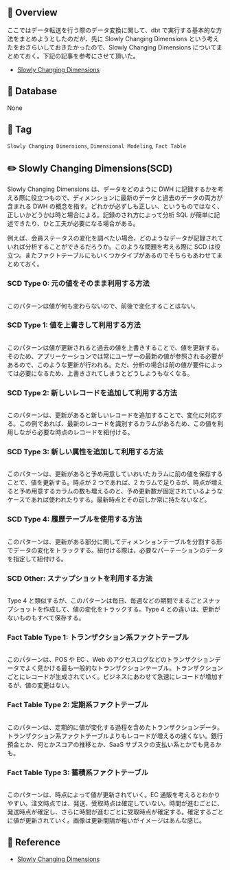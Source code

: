 ## :memo: Overview

ここではデータ転送を行う際のデータ変換に関して、dbt で実行する基本的な方法をまとめようとしたのだが、先に Slowly Changing Dimensions という考えたをおさらいしておきたかったので、Slowly Changing Dimensions についてまとめておく。下記の記事を参考にさせて頂いた。

- [Slowly Changing Dimensions](https://towardsdatascience.com/data-analysts-primer-to-slowly-changing-dimensions-d087c8327e08)

## :floppy_disk: Database

None

## :bookmark: Tag

`Slowly Changing Dimensions`, `Dimensional Modeling`, `Fact Table`

## :pencil2: Slowly Changing Dimensions(SCD)

Slowly Changing Dimensions は、データをどのように DWH に記録するかを考える際に役立つもので、ディメンションに最新のデータと過去のデータの両方が含まれる DWH の概念を指す。どれかが必ずしも正しい、というものではなく、正しいかどうかは時と場合による。記録のされ方によって分析 SQL が簡単に記述できたり、ひと工夫が必要になる場合がある。

例えば、会員ステータスの変化を調べたい場合、どのようなデータが記録されていれば分析することができるだろうか。このような問題を考える際に SCD は役立つ。またファクトテーブルにもいくつかタイプがあるのでそちらもあわせてまとめておく。

### SCD Type 0: 元の値をそのまま利用する方法

![]()

このパターンは値が何も変わらないので、前後で変化することはない。

### SCD Type 1: 値を上書きして利用する方法

![]()

このパターンは値が更新されると過去の値を上書きすることで、値を更新する。そのため、アプリーケーションでは常にユーザーの最新の値が参照される必要があるので、このような更新が行われる。ただ、分析の場合は前の値が要件によっては必要になるため、上書きされてしまうとどうしようもなくなる。

### SCD Type 2: 新しいレコードを追加して利用する方法

![]()

このパターンは、更新があると新しいレコードを追加することで、変化に対応する。この例であれば、最新のレコードを識別するカラムがあるため、この値を利用しながら必要な時点のレコードを紐付ける。

### SCD Type 3: 新しい属性を追加して利用する方法

![]()

このパターンは、更新があると予め用意していおいたカラムに前の値を保存することで、値を更新する。時点が 2 つであれば、2 カラムで足りるが、時点が増えると予め用意するカラムの数も増えるのと、予め更新数が固定されているようなケースであれば使われたりする。最新時点とその前しか常に持たないなど。

### SCD Type 4: 履歴テーブルを使用する方法

![]()

このパターンは、更新がある部分に関してディメンションテーブルを分割する形でデータの変化をトラックする。紐付ける際は、必要なパーテーションのデータを指定して紐付ける。

### SCD Other: スナップショットを利用する方法

![]()

Type 4 と類似するが、このパターンは毎日、毎週などの期間でまるごとスナップショットを作成して、値の変化をトラックする。Type 4 との違いは、更新がないものもすべて保存する。

### Fact Table Type 1: トランザクション系ファクトテーブル

![]()

このパターンは、POS や EC 、Web のアクセスログなどのトランザクションデータでよく見かける最も一般的なトランザクションテーブル。トランザクションごとにレコードが生成されていく。ビジネスにあわせて急速にレコードが増加するが、値の変更はない。

### Fact Table Type 2: 定期系ファクトテーブル

![]()

このパターンは、定期的に値が変化する過程を含めたトランザクションデータ。トランザクション系ファクトテーブルよりもレコードが増えるの速くない。銀行預金とか、何とかスコアの推移とか、SaaS サブスクの支払い系とかでも見るかも。

### Fact Table Type 3: 蓄積系ファクトテーブル

![]()

このパターンは、時点によって値が更新されていく。EC 通販を考えるとわかりやすい。注文時点では、発送、受取時点は確定していない。時間が進むごとに、発送時点が確定し、さらに時間が進むごとに受取時点が確定する。確定するごとに値が更新されていく。画像は更新間隔が粗いがイメージはあんな感じ。

## :closed_book: Reference

- [Slowly Changing Dimensions](https://towardsdatascience.com/data-analysts-primer-to-slowly-changing-dimensions-d087c8327e08)
